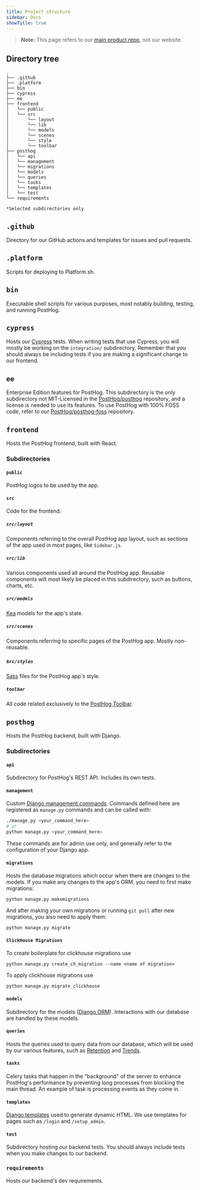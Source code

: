 ```yaml
---
title: Project structure
sidebar: Docs
showTitle: true
---
```


> **Note:** This page refers to our [main product repo](https://github.com/PostHog/posthog), not our website. 

## Directory tree 

```
.
├── .github
├── .platform
├── bin
├── cypress
├── ee  
├── frontend
│   └── public
│   └── src
│       └── layout
│       └── lib
│       └── models
│       └── scenes
│       └── style
│       └── toolbar
├── posthog
│   └── api
│   └── management
│   └── migrations
│   └── models
│   └── queries
│   └── tasks
│   └── templates
│   └── test
└── requirements

*Selected subdirectories only

```

## `.github`

Directory for our GitHub actions and templates for issues and pull requests.

## `.platform`

Scripts for deploying to Platform.sh.

## `bin`

Executable shell scripts for various purposes, most notably building, testing, and running PostHog.

## `cypress`

Hosts our [Cypress](https://www.cypress.io/) tests. When writing tests that use Cypress, you will mostly be working on the `integration/` subdirectory. Remember that you should always be including tests if you are making a significant change to our frontend.

## `ee`

Enterprise Edition features for PostHog. This subdirectory is the only subdirectory not MIT-Licensed in the [PostHog/posthog](https://github.com/PostHog/posthog) repository, and a license is needed to use its features. To use PostHog with 100% FOSS code, refer to our [PostHog/posthog-foss](https://github.com/PostHog/posthog-foss) repository.

## `frontend`

Hosts the PostHog frontend, built with React.

### Subdirectories

#### `public`

PostHog logos to be used by the app.

#### `src`

Code for the frontend.

##### `src/layout`

Components referring to the overall PostHog app layout, such as sections of the app used in most pages, like `Sidebar.js`.

##### `src/lib`

Various components used all around the PostHog app. Reusable components will most likely be placed in this subdirectory, such as buttons, charts, etc.

##### `src/models`

[Kea](https://github.com/keajs/kea) models for the app's state. 

##### `src/scenes`

Components referring to specific pages of the PostHog app. Mostly non-reusable. 

##### s`rc/styles`

[Sass](https://sass-lang.com/) files for the PostHog app's style.

##### `toolbar`

All code related exclusively to the [PostHog Toolbar](/docs/user-guides/toolbar).

## `posthog`

Hosts the PostHog backend, built with Django.

### Subdirectories

#### `api`

Subdirectory for PostHog's REST API. Includes its own tests.

#### `management`

Custom [Django management commands](https://docs.djangoproject.com/en/3.1/howto/custom-management-commands/). Commands defined here are registered as `manage.py` commands and can be called with:

```bash
./manage.py <your_command_here>
# or
python manage.py <your_command_here>
```

These commands are for admin use only, and generally refer to the configuration of your Django app.

#### `migrations`

Hosts the database migrations which occur when there are changes to the models. If you make any changes to the app's ORM, you need to first make migrations: 
```
python manage.py makemigrations
```

And after making your own migrations or running `git pull` after new migrations, you also need to apply them:
```
python manage.py migrate
```

#### `ClickHouse Migrations`

To create boilerplate for clickhouse migrations use 
```
python manage.py create_ch_migration --name <name of migration>
```

To apply clickhouse migrations use
```
python manage.py migrate_clickhouse
```

#### `models`

Subdirectory for the models ([Django ORM](https://docs.djangoproject.com/en/3.1/topics/db/models/)). Interactions with our database are handled by these models. 

#### `queries`

Hosts the queries used to query data from our database, which will be used by our various features, such as [Retention](/docs/user-guides/retention) and [Trends](/docs/user-guides/trends). 

#### `tasks`

Celery tasks that happen in the "background" of the server to enhance PostHog's performance by preventing long processes from  blocking the main thread. An example of task is processing events as they come in. 

#### `templates`

[Django templates](https://docs.djangoproject.com/en/3.1/topics/templates/) used to generate dynamic HTML. We use templates for pages such as `/login` and `/setup_admin`. 

#### `test`

Subdirectory hosting our backend tests. You should always include tests when you make changes to our backend. 

### `requirements`

Hosts our backend's dev requirements. 
